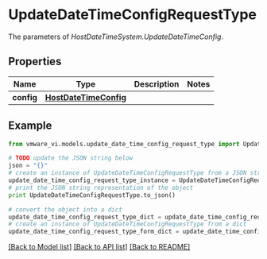# UpdateDateTimeConfigRequestType

The parameters of *HostDateTimeSystem.UpdateDateTimeConfig*. 

## Properties
Name | Type | Description | Notes
------------ | ------------- | ------------- | -------------
**config** | [**HostDateTimeConfig**](HostDateTimeConfig.md) |  | 

## Example

```python
from vmware_vi.models.update_date_time_config_request_type import UpdateDateTimeConfigRequestType

# TODO update the JSON string below
json = "{}"
# create an instance of UpdateDateTimeConfigRequestType from a JSON string
update_date_time_config_request_type_instance = UpdateDateTimeConfigRequestType.from_json(json)
# print the JSON string representation of the object
print UpdateDateTimeConfigRequestType.to_json()

# convert the object into a dict
update_date_time_config_request_type_dict = update_date_time_config_request_type_instance.to_dict()
# create an instance of UpdateDateTimeConfigRequestType from a dict
update_date_time_config_request_type_form_dict = update_date_time_config_request_type.from_dict(update_date_time_config_request_type_dict)
```
[[Back to Model list]](../README.md#documentation-for-models) [[Back to API list]](../README.md#documentation-for-api-endpoints) [[Back to README]](../README.md)


